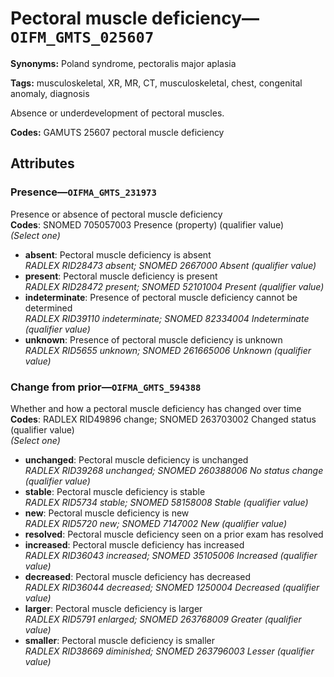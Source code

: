 # Pectoral muscle deficiency—`OIFM_GMTS_025607`

**Synonyms:** Poland syndrome, pectoralis major aplasia

**Tags:** musculoskeletal, XR, MR, CT, musculoskeletal, chest, congenital anomaly, diagnosis

Absence or underdevelopment of pectoral muscles.

**Codes:** GAMUTS 25607 pectoral muscle deficiency

## Attributes

### Presence—`OIFMA_GMTS_231973`

Presence or absence of pectoral muscle deficiency  
**Codes**: SNOMED 705057003 Presence (property) (qualifier value)  
*(Select one)*

- **absent**: Pectoral muscle deficiency is absent  
_RADLEX RID28473 absent; SNOMED 2667000 Absent (qualifier value)_
- **present**: Pectoral muscle deficiency is present  
_RADLEX RID28472 present; SNOMED 52101004 Present (qualifier value)_
- **indeterminate**: Presence of pectoral muscle deficiency cannot be determined  
_RADLEX RID39110 indeterminate; SNOMED 82334004 Indeterminate (qualifier value)_
- **unknown**: Presence of pectoral muscle deficiency is unknown  
_RADLEX RID5655 unknown; SNOMED 261665006 Unknown (qualifier value)_

### Change from prior—`OIFMA_GMTS_594388`

Whether and how a pectoral muscle deficiency has changed over time  
**Codes**: RADLEX RID49896 change; SNOMED 263703002 Changed status (qualifier value)  
*(Select one)*

- **unchanged**: Pectoral muscle deficiency is unchanged  
_RADLEX RID39268 unchanged; SNOMED 260388006 No status change (qualifier value)_
- **stable**: Pectoral muscle deficiency is stable  
_RADLEX RID5734 stable; SNOMED 58158008 Stable (qualifier value)_
- **new**: Pectoral muscle deficiency is new  
_RADLEX RID5720 new; SNOMED 7147002 New (qualifier value)_
- **resolved**: Pectoral muscle deficiency seen on a prior exam has resolved  
- **increased**: Pectoral muscle deficiency has increased  
_RADLEX RID36043 increased; SNOMED 35105006 Increased (qualifier value)_
- **decreased**: Pectoral muscle deficiency has decreased  
_RADLEX RID36044 decreased; SNOMED 1250004 Decreased (qualifier value)_
- **larger**: Pectoral muscle deficiency is larger  
_RADLEX RID5791 enlarged; SNOMED 263768009 Greater (qualifier value)_
- **smaller**: Pectoral muscle deficiency is smaller  
_RADLEX RID38669 diminished; SNOMED 263796003 Lesser (qualifier value)_